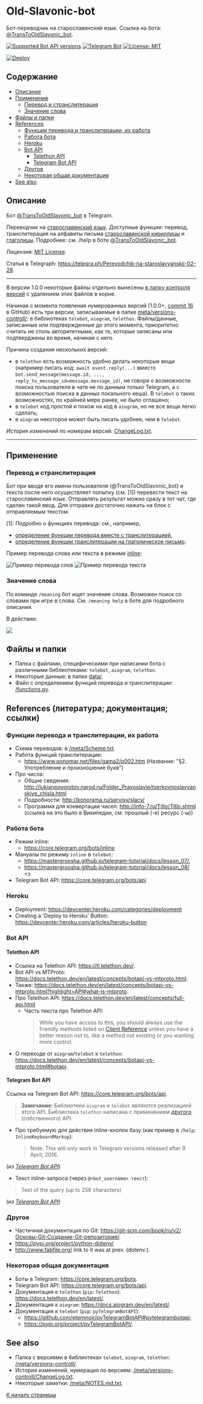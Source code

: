 # Old-Slavonic-bot
<a id="top"></a>

Бот-переводчик на старославянский язык. Ссылка на бота: [@TransToOldSlavonic_bot](https://t.me/TransToOldSlavonic_bot).

[![Supported Bot API versions](https://img.shields.io/badge/Bot%20API-5.3-blue?logo=telegram)](https://core.telegram.org/bots/api-changelog)
[![Telegram Bot](https://img.shields.io/badge/Telegram-Bot-blue?logo=telegram)](https://t.me/TransToOldSlavonic_bot)
[![License: MIT](https://img.shields.io/badge/License-MIT-yellow.svg)](https://opensource.org/licenses/MIT)

<!-- Only at public GitHub repository: can use Deploy to Heroku button with no explicit parameter. See: https://devcenter.heroku.com/articles/heroku-button -->

[![Deploy](https://www.herokucdn.com/deploy/button.svg)](https://heroku.com/deploy?template=https://github.com/1-1-1-1-1-1-1-1/Old-Slavonic-bot/tree/master)

## Содержание

 * [Описание](#about)
 * [Применение](#usage)
     - [Перевод и странслитерация](#usage-trans)
     - [Значение слова](#usage-meaning)
 * [Файлы и папки](#files)
 * [References](#references)
     - [Функции перевода и транслитерации, их работа](#func-refs)
     - [Работа бота](#bot-refs)
     - [Heroku](#heroku-refs)
     - [Bot API](#bot-api-refs)
         + [Telethon API](#telethon-api-refs)
         + [Telegram Bot API](#telegram-bot-api-refs)
     - [Другое](#other-refs)
     - [Некоторая общая документация](#some-general-doc-refs)
 * [See also](#see-also)

## Описание
<a id="about"></a>

Бот [@TransToOldSlavonic_bot](https://t.me/TransToOldSlavonic_bot) в Telegram.

Переводчик на [cтарославянский язык](https://ru.wikipedia.org/wiki/%D0%A1%D1%82%D0%B0%D1%80%D0%BE%D1%81%D0%BB%D0%B0%D0%B2%D1%8F%D0%BD%D1%81%D0%BA%D0%B8%D0%B9_%D1%8F%D0%B7%D1%8B%D0%BA). Доступные функции: перевод, транслитерация на алфавиты письма [старославянской кириллицы](https://ru.wikipedia.org/wiki/%D0%A1%D1%82%D0%B0%D1%80%D0%BE%D1%81%D0%BB%D0%B0%D0%B2%D1%8F%D0%BD%D1%81%D0%BA%D0%B0%D1%8F_%D0%BA%D0%B8%D1%80%D0%B8%D0%BB%D0%BB%D0%B8%D1%86%D0%B0) и [глаголицы](https://ru.wikipedia.org/wiki/%D0%93%D0%BB%D0%B0%D0%B3%D0%BE%D0%BB%D0%B8%D1%86%D0%B0). Подробнее: см. /help в боте [@TransToOldSlavonic_bot](https://t.me/TransToOldSlavonic_bot).

Лицензия: [MIT License](LICENSE).

Статья в Telegraph:
https://telegra.ph/Perevodchik-na-staroslavyanskij-02-28.

* * *

В версии 1.0.0 некоторые файлы отдельно вынесены [в папку контроля версий](meta/versions-controll) с удалением этих файлов в корне.

Начиная с момента появления нумерованных версий (1.0.0+, [commit 16](https://github.com/1-1-1-1-1-1-1-1/Old-Slavonic-bot/commit/88eeaa768d4f2a382de0583ef23f162b91b60302) в GitHub) есть три версии, записываемые в папке [meta/versions-controll/](meta/versions-controll): в библиотеках `telebot`, `aiogram`, `telethon`. Файлы/данные, записанные или подтвержденные до этого момента, приоритетно считать не столь авторитетными, как те, которые записаны или подтверджены во время, начиная с него.

Причина создания нескольких версий:

 - в `telethon` есть возможность удобно делать некоторые вещи (например писать код: `await event.reply(...)` вместо `bot.send_message(message.id, ..., reply_to_message_id=message.message_id)`, не говоря о возможности поиска пользователя в чате не по данным *только* Telegram, а с возможностью поиска в данных локального кеша). В `telebot` о таких возможностях, по крайней мере ранее, не было оглашено;
 - в `telebot` код простой и похож на код в `aiogram`, но не все вещи легко сделать;
 - в `aiogram` некоторое может быть писать удобнее, чем в `telebot`.

*История изменений* по номерам версий: [ChangeLog.txt](meta/versions-controll/ChangeLog.txt).

* * *

## Применение
<a id="usage"></a>

### Перевод и странслитерация
<a id="usage-trans"></a>

Бот при вводе его имени пользователя (@⁠TransToOldSlavonic_bot) и текста после него осуществляет попытку (см. \[1]) перевести текст на старославянский язык. Отправлять результат можно сразу в тот чат, где сделан такой ввод. Для отправки достаточно нажать на блок с отправляемым текстом.

\[1]: Подробно о функциях перевода: см., например,

 - [определение функции перевода вместе с транслитерацией](functions.py#L640),
 - [определение функции транслитерации на глаголическое письмо](functions.py#L350).

Пример перевода слова или текста в режиме [inline](https://core.telegram.org/bots/inline):

![Пример перевода слов](meta/media/usage-trans.jpg)
![Пример перевода текста](meta/media/trans-example.jpg)

### Значение слова
<a id="usage-meaning"></a>

По команде `/meaning` бот ищет значение слова. Возможен поиск со словами при игре в слова. См. `/meaning help` в боте для подробного описания.

В действии:

![](meta/media/meaning.jpg)

## Файлы и папки
<a id="files"></a>

 * Папка с файлами, специфическими при написании бота с различными библиотеками: `telebot`, `aiogram`, `telethon`.
 * Некоторые данные: в папке [data/](data/).
 * Файл с определением функций перевода и транслитерации: [/functions.py](functions.py).

## References (литература; документация; ссылки)
<a id="references"></a>

### Функции перевода и транслитерации, их работа
<a id="func-refs"></a>

 * Схема переводов: в [/meta/Scheme.txt](meta/Scheme.txt).
 * Работа функций транслитерации:
     - https://www.ponomar.net/files/gama2/p002.htm (Название: "§2. Употребление и произношение букв")
 * Про числа:
     - Общие сведения: http://lukianpovorotov.narod.ru/Folder_Pravoslavie/tserkovnoslavyanskiye_chisla.html
     - Подробности: http://konorama.ru/servisy/slacy/
     - Программа для конвертации чисел: http://info-7.ru/Titlo/Titlo.shtml (ссылка на это было в Википедии, см. прошлый (-е) ресурс (-ы))

### Работа бота
<a id="bot-refs"></a>

 - Режим inline:
     + https://core.telegram.org/bots/inline
 - Мануалы по режиму `inline` в `telebot`:
     + https://mastergroosha.github.io/telegram-tutorial/docs/lesson_07/,
     + https://mastergroosha.github.io/telegram-tutorial/docs/lesson_08/ <з
 - Telegram Bot API: https://core.telegram.org/bots/api

### Heroku
<a id="heroku-refs"></a>

 * Deployment: https://devcenter.heroku.com/categories/deployment
 * Creating a 'Deploy to Heroku' Button: https://devcenter.heroku.com/articles/heroku-button

### Bot API
<a id="bot-api-refs"></a>

#### Telethon API
<a id="telethon-api-refs"></a>

 * Ссылка на Telethon API: https://tl.telethon.dev/.
 * Bot API vs MTProto: https://docs.telethon.dev/en/latest/concepts/botapi-vs-mtproto.html.
 * Также: https://docs.telethon.dev/en/latest/concepts/botapi-vs-mtproto.html?highlight=API#what-is-mtproto.
 * Про Telethon API: https://docs.telethon.dev/en/latest/concepts/full-api.html
     + Часть текста про Telethon API:
       > While you have access to this, you should always use the friendly methods listed on [Client Reference](https://docs.telethon.dev/en/latest/quick-references/client-reference.html#client-ref) unless you have a better reason not to, like a method not existing or you wanting more control.
 * О переходе от `aiogram`/`telebot` к `telethon`: https://docs.telethon.dev/en/latest/concepts/botapi-vs-mtproto.html#botapi.

#### Telegram Bot API
<a id="telegram-bot-api-refs"></a>

Ссылка на Telegram Bot API: https://core.telegram.org/bots/api.

> **Замечание**: Библиотеки `aiogram` и `telebot` являются реализацией этого API. Библиотека `telethon` написана с применением [другого](https://tl.telethon.dev/) (собственного) API.

 * Про требуемую для действия inline-кнопок базу (как пример в `/help`; `InlineKeyboardMarkup`):
   > Note: This will only work in Telegram versions released after 9 April, 2016.

 (*из [Telegram Bot API]*)

 * Текст inline-запроса (через `@<bot_username> текст`):
 > Text of the query (up to 256 characters)

 (*из [Telegram Bot API]*)

### Другое
<a id="other-refs"></a>

 * Частичная документация по Git: https://git-scm.com/book/ru/v2/Основы-Git-Создание-Git-репозитория/.
 * https://pypi.org/project/python-dotenv/
 * http://www.fabfile.org/ link to it was at prev. (dotenv.).

### Некоторая общая документация
<a id="some-general-doc-refs"></a>

 * Боты в Telegram: https://core.telegram.org/bots.
 * Telegram Bot API: https://core.telegram.org/bots/api.
 * Документация к `telethon` (`pip`: `Telethon`): https://docs.telethon.dev/en/latest/.
 * Документация к `aiogram`: https://docs.aiogram.dev/en/latest/.
 * Документация к `telebot` (`pip`: `pyTelegramBotAPI`):
     + https://github.com/eternnoir/pyTelegramBotAPI#pytelegrambotapi;
     + https://pypi.org/project/pyTelegramBotAPI/.

[Telegram Bot API]: https://core.telegram.org/bots/api

## See also
<a id="see-also"></a>

 * Папка с версиями в библиотеках `telebot`, `aiogram`, `telethon`: [/meta/versions-controll/](meta/versions-controll/).
 * История изменений, нумерация по версиям: [/meta/versions-controll/ChangeLog.txt](meta/versions-controll/ChangeLog.txt).
 * Некоторые заметки: [/meta/NOTES.md.txt](meta/NOTES.md.txt).
 
[К началу страницы](#top)
